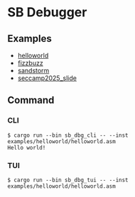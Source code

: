 # SB Debugger

## Examples

- [helloworld](examples/helloworld)
- [fizzbuzz](examples/fizzbuzz/)
- [sandstorm](examples/sandstorm/)
- [seccamp2025_slide](examples/seccamp2025_slide/)

## Command

### CLI

```
$ cargo run --bin sb_dbg_cli -- --inst examples/helloworld/helloworld.asm
Hello world!
```

### TUI

```
$ cargo run --bin sb_dbg_tui -- --inst examples/helloworld/helloworld.asm
```
